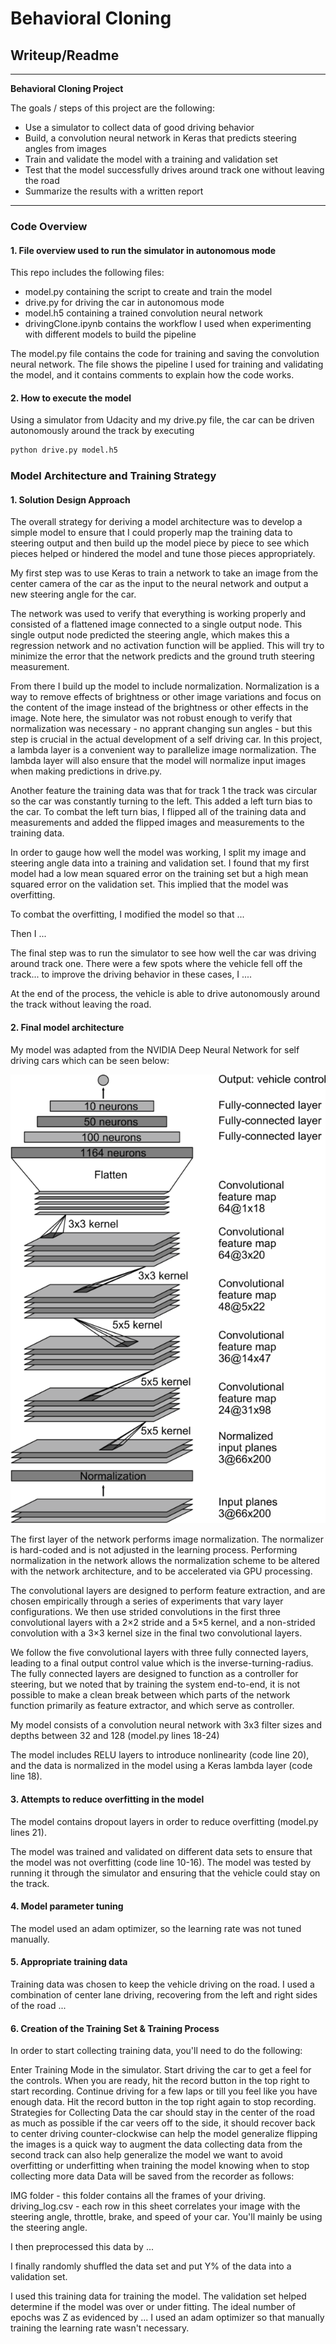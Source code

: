# **Behavioral Cloning** 

## Writeup/Readme

---

**Behavioral Cloning Project**

The goals / steps of this project are the following:
* Use a simulator to collect data of good driving behavior
* Build, a convolution neural network in Keras that predicts steering angles from images
* Train and validate the model with a training and validation set
* Test that the model successfully drives around track one without leaving the road
* Summarize the results with a written report


[//]: # (Image References)

[image1]: ./writeup_images/nvidia.png "Model Architecture"

---
### Code Overview

#### 1. File overview used to run the simulator in autonomous mode

This repo includes the following files:
* model.py containing the script to create and train the model
* drive.py for driving the car in autonomous mode
* model.h5 containing a trained convolution neural network 
* drivingClone.ipynb contains the workflow I used when experimenting with different models to build the pipeline

The model.py file contains the code for training and saving the convolution neural network. The file shows the pipeline I used for training and validating the model, and it contains comments to explain how the code works.


#### 2. How to execute the model
Using a simulator from Udacity and my drive.py file, the car can be driven autonomously around the track by executing 
```sh
python drive.py model.h5
```

### Model Architecture and Training Strategy

#### 1. Solution Design Approach

The overall strategy for deriving a model architecture was to develop a simple model to ensure that I could properly map the training data to steering output and then build up the model piece by piece to see which pieces helped or hindered the model and tune those pieces appropriately.

My first step was to use Keras to train a network to take an image from the center camera of the car as the input to the neural network and output a new steering angle for the car.

The network was used to verify that everything is working properly and consisted of a flattened image connected to a single output node. This single output node predicted the steering angle, which makes this a regression network and no activation function will be applied. This will try to minimize the error that the network predicts and the ground truth steering measurement. 

From there I build up the model to include normalization. Normalization is a way to remove effects of brightness or other image variations and focus on the content of the image instead of the brightness or other effects in the image. Note here, the simulator was not robust enough to verify that normalization was necessary - no apprant changing sun angles - but this step is crucial in the actual development of a self driving car. In this project, a lambda layer is a convenient way to parallelize image normalization. The lambda layer will also ensure that the model will normalize input images when making predictions in drive.py. 

Another feature the training data was that for track 1 the track was circular so the car was constantly turning to the left. This added a left turn bias to the car. To combat the left turn bias, I flipped all of the training data and measurements and added the flipped images and measurements to the training data. 



In order to gauge how well the model was working, I split my image and steering angle data into a training and validation set. I found that my first model had a low mean squared error on the training set but a high mean squared error on the validation set. This implied that the model was overfitting. 

To combat the overfitting, I modified the model so that ...

Then I ... 

The final step was to run the simulator to see how well the car was driving around track one. There were a few spots where the vehicle fell off the track... to improve the driving behavior in these cases, I ....

At the end of the process, the vehicle is able to drive autonomously around the track without leaving the road.


#### 2. Final model architecture

My model was adapted from the NVIDIA Deep Neural Network for self driving cars which can be seen below:

![alt text][image1]

The first layer of the network performs image normalization. The normalizer is hard-coded and is not adjusted in the learning process. Performing normalization in the network allows the normalization scheme to be altered with the network architecture, and to be accelerated via GPU processing.

The convolutional layers are designed to perform feature extraction, and are chosen empirically through a series of experiments that vary layer configurations. We then use strided convolutions in the first three convolutional layers with a 2×2 stride and a 5×5 kernel, and a non-strided convolution with a 3×3 kernel size in the final two convolutional layers.

We follow the five convolutional layers with three fully connected layers, leading to a final output control value which is the inverse-turning-radius. The fully connected layers are designed to function as a controller for steering, but we noted that by training the system end-to-end, it is not possible to make a clean break between which parts of the network function primarily as feature extractor, and which serve as controller.

My model consists of a convolution neural network with 3x3 filter sizes and depths between 32 and 128 (model.py lines 18-24) 

The model includes RELU layers to introduce nonlinearity (code line 20), and the data is normalized in the model using a Keras lambda layer (code line 18). 

#### 3. Attempts to reduce overfitting in the model

The model contains dropout layers in order to reduce overfitting (model.py lines 21). 

The model was trained and validated on different data sets to ensure that the model was not overfitting (code line 10-16). The model was tested by running it through the simulator and ensuring that the vehicle could stay on the track.

#### 4. Model parameter tuning

The model used an adam optimizer, so the learning rate was not tuned manually.

#### 5. Appropriate training data

Training data was chosen to keep the vehicle driving on the road. I used a combination of center lane driving, recovering from the left and right sides of the road ... 

#### 6. Creation of the Training Set & Training Process

In order to start collecting training data, you'll need to do the following:

Enter Training Mode in the simulator.
Start driving the car to get a feel for the controls.
When you are ready, hit the record button in the top right to start recording.
Continue driving for a few laps or till you feel like you have enough data.
Hit the record button in the top right again to stop recording.
Strategies for Collecting Data
the car should stay in the center of the road as much as possible
if the car veers off to the side, it should recover back to center
driving counter-clockwise can help the model generalize
flipping the images is a quick way to augment the data
collecting data from the second track can also help generalize the model
we want to avoid overfitting or underfitting when training the model
knowing when to stop collecting more data
Data will be saved from the recorder as follows:

IMG folder - this folder contains all the frames of your driving.
driving_log.csv - each row in this sheet correlates your image with the steering angle, throttle, brake, and speed of your car. You'll mainly be using the steering angle.


I then preprocessed this data by ...


I finally randomly shuffled the data set and put Y% of the data into a validation set. 

I used this training data for training the model. The validation set helped determine if the model was over or under fitting. The ideal number of epochs was Z as evidenced by ... I used an adam optimizer so that manually training the learning rate wasn't necessary.

